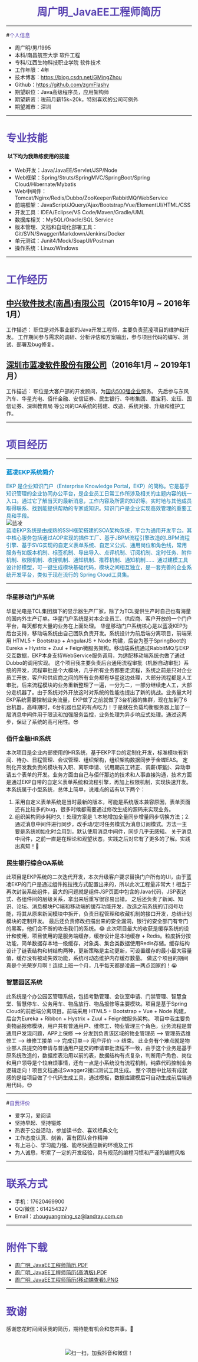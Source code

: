 # <center><span style="color:#5c46b3">周广明_JavaEE工程师简历</span></center>

------


#<span style="color:#5c46b3">个人信息</span>

 - 周广明/男/1995 
 - 本科/南昌航空大学 软件工程
 - 专科/江西生物科技职业学院 软件技术
 - 工作年限：4年
 - 技术博客：https://blog.csdn.net/GMingZhou
 - Github：https://github.com/zgmFlashy
 - 期望职位：Java高级程序员，应用架构师
 - 期望薪资：税前月薪15k~20k，特别喜欢的公司可例外
 - 期望城市：深圳

---


# <span style="color:#5c46b3">专业技能</span>

<h4>&nbsp;以下均为我熟练使用的技能</h4>

- Web开发：Java/JavaEE/Servlet/JSP/Node
- Web框架：Spring/Struts/SpringMVC/SpringBoot/Spring Cloud/Hibernate/Mybatis
- Web中间件：Tomcat/Nginx/Redis/Dubbo/ZooKeeper/RabbitMQ/WebService
- 前端框架：JavaScript/JQuery/Ajax/Bootstrap/Vue/ElementUI/HTML/CSS
- 开发工具：IDEA/Eclipse/VS Code/Maven/Gradle/UML
- 数据库相关：MySQL/Oracle/SQL Service
- 版本管理、文档和自动化部署工具：Git/SVN/Swagger/Markdown/Jenkins/Docker
- 单元测试：Junit4/Mock/SoapUI/Postman
- 操作系统：Linux/Windows

---


# <span style="color:#5c46b3">工作经历</span>

##  [中兴软件技术(南昌)有限公司][1]（2015年10月 ~ 2016年1月）

工作描述：
职位是对外事业部的Java开发工程师，主要负责[蓝凌][2]项目的维护和开发。
工作期间参与需求的调研、分析评估和方案输出，参与项目代码的编写、测试、部署及bug修复。

## [深圳市蓝凌软件股份有限公司][2]（2016年1月 ~ 2019年1月）

工作描述：
职位是大客户部的开发顾问，为[国内500强企业][3]服务。
先后参与东风汽车、华星光电、佰仟金融、安信证券、民生银行、华彬集团、嘉宝莉、宏珏、国信证券、深圳教育局
等公司的OA系统的搭建、改造、系统对接、升级和维护工作。

---


# <span style="color:#5c46b3">项目经历</span>

---

### <span style="color:#08c">蓝凌EKP系统简介</span>

<span style="color:#0b74a9">EKP 是企业知识门户（Enterprise Knowledge Portal，EKP）的简称。它是基于知识管理的企业协同办公平台，是企业员工日常工作所涉及相关的主题内容的统一入口。通过它了解当天的最新消息，工作内容及所需的知识等。实时地与其他成员取得联系、找到能提供帮助的专家或知识。知识门户是企业实现高效管理的重要工具和手段。</span>
<br/>![蓝凌][4]<br/>
<span style="color:#0b74a9">蓝凌EKP系统是由成熟的SSH框架搭建的SOA架构系统，平台为通用开发平台。其中核心服务包括通过AOP实现的插件工厂、基于JBPM流程引擎改造的LBPM流程引擎、基于SVG实现的自定义表单系统、自定义公式、通用岗位和角色线，常用服务有如版本机制、标签机制、导出导入、点评机制、订阅机制、定时任务、附件机制、权限机制、收搜机制、通知机制、推荐机制、通知机制...... &nbsp;通过建模工具设计好模型，可一键生成模块基础代码，模块之间相互独立，是一套完善的企业系统开发平台，类似于现在流行的 Spring Cloud工具集。</span>

---

### 华星移动门户系统
华星光电是TCL集团旗下的显示器生产厂家，除了为TCL提供生产时自己也有海量的国内外生产订单。华星门户系统是对本企业员工、供应商、客户开放的一个门户平台，每天都有大量的业务在上面处理。
华星移动门户系统核心是以蓝凌KEP为后台支持，移动端系统由自己团队负责开发。系统设计为前后端分离项目，前端采用 HTML5 + Bootstrap + AngularJS + Node 构建，后台为基于SpringBoot的 Eureka + Hystrix + Zuul + Feign微服务架构。移动端系统通过RabbitMQ与EKP交互数据，EKP本身支持WebService服务调用，为适配移动端系统也做了通过Dubbo的调用实现。
这个项目我主要负责后台通用流程审批（机器自动审批）系统的开发，流程审批是个大模块，几乎所有业务都要走流程，系统之前是只对企业员工开放，客户和供应商之间的所有业务都有华星这边处理，大部分流程都是人工审批，后来流程模块的业务重新整理了一遍，一分为二，一部分继续走人工，大部分走机器了。由于系统对外开放这时对系统的性能也提出了新的挑战。业务量大时EKP系统需要控制业务流量，EKP做了之前就做了3台机器的集群，现在加到了6台机器，高峰期时，6台机器也显的有点吃力！于是就在负载均衡服务器上加了一层消息中间件用于限流和加强服务监控，业务处理为异步响应式处理。通过这两步，保证了系统的高可用性。😎

### 佰仟金融HR系统
本次项目是企业内部使用的HR系统，基于EKP平台的定制化开发，标准模块有新闻、待办、日程管理、会议管理、组织架构，组织架构数据同步于金蝶EAS。
定制化开发我负责的模块有入职、离职申请、试用期员工转正、调薪(职能)、异动申请五个表单的开发。业务方面由自己与佰仟那边的技术和人事直接沟通，技术方面是通过EKP自带的自定义表单系统和流程引擎，再加上权限机制，实现快速开发。
本系统属于小型系统，总体上简单，说难点的话有以下两个：
1. 采用自定义表单系统是当时最新的版本，可能是系统版本兼容原因，表单页面还有比较多的bug，很多时候都需要通过修改生成的源码来实现业务。
2. 组织架构同步耗时久！处理方案是 1.本地增加全量同步增量同步切换方法；2.通过消息中间件进行同步，改手动/定时任务模式为消息订阅模式。方法一主要是系统初始化时会用到，默认使用消息中间件，同步几乎无感知。
关于消息中间件，之前一直是在理论和观望状态，实践之后对它有了更多的了解。实践出真知！👊

### 民生银行综合OA系统
此项目是EKP系统的二次迭代开发，本次升级客户要求替换门户所有的UI，由于蓝凌EKP的门户是通过组件拖拉拽方式配置出来的，所以此次工程量非常大！相当于再次封装系统组件，最大的问题就是组件JSP页面中包含的Java代码，JSP表达式、各组件间的层级关系，拿出来后重写很容易出错。
之后还负责了新闻、知识、论坛、消息模块PC端和移动端的缓存功能开发，改造之前系统的订阅号功能，将其从原来新闻模块中拆开，负责日程管理和收藏机制的接口开发，总结计划模块的定制开发。
最后还负责修改扫描出来的安全漏洞，银行的安全部门有专门的黑客，他们会不断的攻击我们的系统。😂
此次项目最大的收获是缓存系统的设计和使用，项目使用的是服务端缓存，缓存设计是本地缓存 + Redis。粒度拆分按功能，简单数据存本地一级缓存，对象类、集合类数据使用Redis存储。缓存结构设计了链表结构和树结构两种，更新策略是主动更新，可设置缓存的最小最大容量值，缓存没有被动失效功能，系统可动态维护内存缓存数量。
做这个项目的期间真是个光荣岁月啊！连续上班一个月，几乎每天都是凌晨一两点回家的！😭

### 智慧园区系统
此系统是个办公园区管理系统，包括考勤管理、会议室申请、门禁管理、智慧食堂、智慧停车、公务用车、物品放行、物品报修等主要模块。项目是基于Spring Cloud的前后端分离项目。前端采用 HTML5 + Bootstrap + Vue + Node 构建，后台为Eureka + Ribbon + Hystrix + Zuul + Feign微服务架构。
项目中我主要负责物品报修模块，用户共有普通用户、维修工、物业管理三个角色，业务流程是普通用户发现问题，APP上保修 —> 分发到负责该区域的物业管理员 —> 管理员选维修工 —> 维修工接单 —> 完成订单—> 用户评价 —> 结束。
此业务有个难点就是物业部人员提交的申请与普通用户提交的申请审批流程不一致，由于这个业务是基于原系统改造的，数据库表沿用以前的表，数据结构有点复杂，判断用户角色、岗位和用户领导是个较麻烦事情，还有一点是小系统没有流程机制，纯靠代码控制业务逻辑走向！项目文档通过Swagger2接口测试工具生成。
整个项目中比较有成就感的是给项目做了个代码生成工具，通过模板，数据库建模后可自动生成前后端通用代码。😍

---


#<span style="color:#5c46b3">自我评价</span>

 - 爱学习，爱阅读
 - 坚持早起、坚持锻炼
 - 热衷于公益活动，参加读书会、喜欢经典文化
 - 工作态度认真、刻苦，富有团队合作精神
 - 有上进心、学习能力强、能尽快适应新的环境及工作
 - 为人诚恳，积累了一定的开发经验，具有规范的编程习惯和严谨的编程风格

---


# <span style="color:#5c46b3">联系方式</span>

- <i class="icon-phone"></i> 手机：17620469900
- <i class="icon-comments"></i> QQ/微信：614254327
- <i class="icon-envelope"></i> Email：zhouguangming_sz@landray.com.cn

---

# <span style="color:#5c46b3">附件下载</span>

- [周广明_JavaEE工程师简历.PDF][7]
- [周广明_JavaEE工程师简历(高清版).PDF][8]
- [周广明_JavaEE工程师简历(移动端查看).PNG][6]

---


# <span style="color:#5c46b3">致谢</span>
感谢您花时间阅读我的简历，期待能有机会和您共事。🌹 <p>&nbsp; <p><center>![扫一扫，加我抖音和微信！][5]</center></p><br/>

<!--佰仟金融是一家提供金融服务的公司，总部位于深圳。产品涵盖消费金融服务、汽车金融服务等。-->

  [1]: http://www.zte-s.com.cn
  [2]: http://www.landray.com.cn/index
  [3]: http://www.landray.com.cn/lanling
  [4]: http://39.108.110.187/logo.png
  [5]: http://39.108.110.187/dv.jpg
  [6]: http://39.108.110.187/周广明_JavaEE工程师简历.PNG
  [7]: http://39.108.110.187/周广明_JavaEE工程师简历.PDF
  [8]: http://39.108.110.187/周广明_JavaEE工程师简历(高清版).PDF
